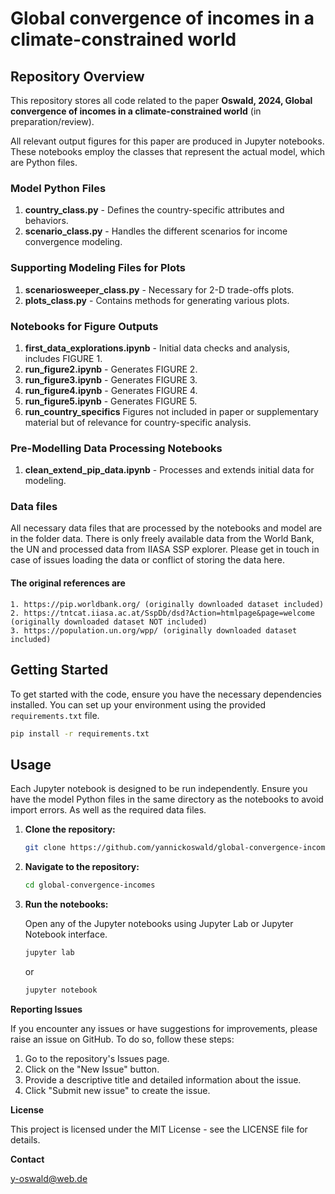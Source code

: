 # Global convergence of incomes in a climate-constrained world

## Repository Overview

This repository stores all code related to the paper **Oswald, 2024, Global convergence of incomes in a climate-constrained world** (in preparation/review).

All relevant output figures for this paper are produced in Jupyter notebooks. These notebooks employ the classes that represent the actual model, which are Python files.

### Model Python Files

1. **country_class.py** - Defines the country-specific attributes and behaviors.
2. **scenario_class.py** - Handles the different scenarios for income convergence modeling.

### Supporting Modeling Files for Plots

1. **scenariosweeper_class.py** - Necessary for 2-D trade-offs plots.
2. **plots_class.py** - Contains methods for generating various plots.


### Notebooks for Figure Outputs

1. **first_data_explorations.ipynb** - Initial data checks and analysis, includes FIGURE 1.
2. **run_figure2.ipynb** - Generates FIGURE 2.
3. **run_figure3.ipynb** - Generates FIGURE 3.
4. **run_figure4.ipynb** - Generates FIGURE 4.
5. **run_figure5.ipynb** - Generates FIGURE 5.
6. **run_country_specifics** Figures not included in paper or supplementary material but of relevance for country-specific analysis.

### Pre-Modelling Data Processing Notebooks

1. **clean_extend_pip_data.ipynb** - Processes and extends initial data for modeling.

### Data files

All necessary data files that are processed by the notebooks and model are in the folder data. There is only freely available data from the World Bank, the UN and processed data from IIASA SSP explorer. Please get in touch in case of issues loading the data or conflict of storing the data here.

#### The original references are 

    1. https://pip.worldbank.org/ (originally downloaded dataset included)
    2. https://tntcat.iiasa.ac.at/SspDb/dsd?Action=htmlpage&page=welcome (originally downloaded dataset NOT included)
    3. https://population.un.org/wpp/ (originally downloaded dataset included)

## Getting Started

To get started with the code, ensure you have the necessary dependencies installed. You can set up your environment using the provided `requirements.txt` file.

```sh
pip install -r requirements.txt
```

## Usage

Each Jupyter notebook is designed to be run independently. Ensure you have the model Python files in the same directory as the notebooks to avoid import errors. As well as the required data files.

1. **Clone the repository:**

    ```sh
    git clone https://github.com/yannickoswald/global-convergence-incomes.git
    ```

2. **Navigate to the repository:**

    ```sh
    cd global-convergence-incomes
    ```

3. **Run the notebooks:**

    Open any of the Jupyter notebooks using Jupyter Lab or Jupyter Notebook interface.

    ```sh
    jupyter lab
    ```

    or

    ```sh
    jupyter notebook
    ```

**Reporting Issues**

If you encounter any issues or have suggestions for improvements, please raise an issue on GitHub. To do so, follow these steps:

1. Go to the repository's Issues page.
2. Click on the "New Issue" button.
3. Provide a descriptive title and detailed information about the issue.
4. Click "Submit new issue" to create the issue.

**License**

This project is licensed under the MIT License - see the LICENSE file for details.

**Contact**

y-oswald@web.de

